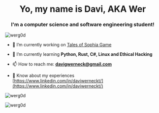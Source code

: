 <h1 align="center">Yo, my name is Davi, AKA Wer</h1>
<h3 align="center">I'm a computer science and software engineering student!</h3>

<p align="left"> <img src="https://komarev.com/ghpvc/?username=werg0d&label=Profile%20views&color=eeff00&style=flat" alt="werg0d" /> </p>

- 🔭 I’m currently working on [Tales of Sophia Game](https://github.com/WerG0D/ToSGodotProject)

- 🌱 I’m currently learning **Python, Rust, C#, Linux and Ethical Hacking**

- 📫 How to reach me: **davigwerneck@gmail.com**

- 📄 Know about my experiences [https://www.linkedin.com/in/daviwerneckt/](https://www.linkedin.com/in/daviwerneckt/)

<p><img align="center" src="https://github-readme-stats.vercel.app/api/top-langs?username=werg0d&show_icons=true&theme=dark&title_color=ffea00&locale=en&layout=compact" alt="werg0d" /></p>

<p><img align="left" src="https://github-readme-streak-stats.herokuapp.com/?user=werg0d&theme=dark" alt="werg0d" /></p>
